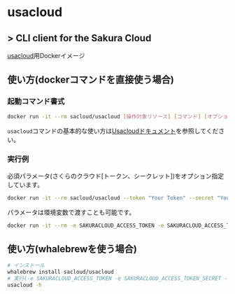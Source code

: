 # usacloud

## > CLI client for the Sakura Cloud

[usacloud](https://github.com/sacloud/usacloud)用Dockerイメージ

## 使い方(dockerコマンドを直接使う場合)

### 起動コマンド書式

```bash
docker run -it --rm sacloud/usacloud [操作対象リソース] [コマンド] [オプション]
```

`usacloud`コマンドの基本的な使い方は[Usacloudドキュメント](https://sacloud.github.io/usacloud/)を参照してください。

### 実行例

必須パラメータ(さくらのクラウド[トークン、シークレット])をオプション指定しています。

```bash
docker run -it --rm sacloud/usacloud --token "Your Token" --secret "Your Secret" 
```

パラメータは環境変数で渡すことも可能です。

```bash
docker run -it --rm -e SAKURACLOUD_ACCESS_TOKEN -e SAKURACLOUD_ACCESS_TOKEN_SECRET sacloud/usacloud 
```

## 使い方(whalebrewを使う場合)

```bash
# インストール
whalebrew install sacloud/usacloud
# 実行(-e SAKURACLOUD_ACCESS_TOKEN -e SAKURACLOUD_ACCESS_TOKEN_SECRET -v $PWD:/workdir が指定されている状態となる)
usacloud -h
```
